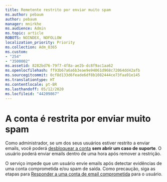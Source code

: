 ```yaml
---
title: Remetente restrito por enviar muito spam
ms.author: pebaum
author: pebaum
manager: mnirkhe
ms.audience: Admin
ms.topic: article
ROBOTS: NOINDEX, NOFOLLOW
localization_priority: Priority
ms.collection: Adm_O365
ms.custom:
- "254"
- "3500002"
ms.assetid: 8282bd76-79f7-4f8a-ae2b-dc8f9ac1aa62
ms.openlocfilehash: ff93b67a6a6b3eae9e94061d968c72064dd42afb
ms.sourcegitcommit: 0cf8d133d6feade6df8b1082444ce73faa91e145
ms.translationtype: HT
ms.contentlocale: pt-BR
ms.lasthandoff: 05/12/2020
ms.locfileid: "44209867"
---
```

# <a name="account-is-restricted-for-sending-too-much-spam"></a>A conta é restrita por enviar muito spam

Como administrador, se um dos seus usuários estiver restrito a enviar emails, você poderá [desbloquear a conta](https://protection.office.com/?hash=/restrictedusers) **sem abrir um caso de suporte**. O usuário poderá enviar emails dentro de uma hora após remover a restrição.

O serviço impede que um usuário envie emails após detectar evidências de uma conta comprometida e/ou spam de saída. Como precaução, siga as etapas para [Responder a uma conta de email comprometida](https://docs.microsoft.com/office365/securitycompliance/responding-to-a-compromised-email-account) para o usuário.
